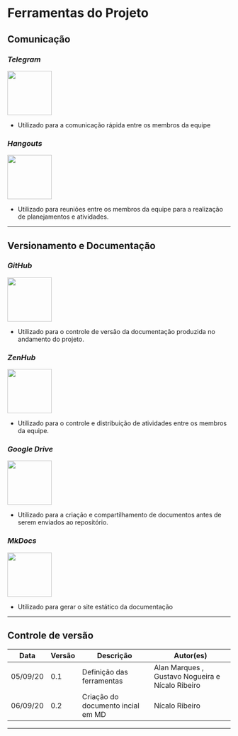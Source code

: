 # Ferramentas do Projeto

## Comunicação

### _Telegram_

<img src="../images/telegram-logo.png" height="100" width="100">

- Utilizado para a comunicação rápida entre os membros da equipe

### _Hangouts_

<img src="../images/hangouts-logo.png" height="100" width="100">

- Utilizado para reuniões entre os membros da equipe para a realização de planejamentos e atividades.

---

## Versionamento e Documentação

### _GitHub_

<img src="../images/github-logo.png" height="100" width="100">

- Utilizado para o controle de versão da documentação produzida no andamento do projeto.

### _ZenHub_

<img src="../images/zenhub-logo.png" height="100" width="100">

- Utilizado para o controle e distribuição de atividades entre os membros da equipe.

### _Google Drive_

<img src="../images/googledrive-logo.png" height="100" width="100">

- Utilizado para a criação e compartilhamento de documentos antes de serem enviados ao repositório.

### _MkDocs_

<img src="../images/mkdocs-logo.png" height="100" width="100">

- Utilizado para gerar o site estático da documentação

---
## Controle de versão

| Data     | Versão | Descrição                         | Autor(es)                                        |
| -------- | ------ | --------------------------------- | ------------------------------------------------ |
| 05/09/20 | 0.1    | Definição das ferramentas         | Alan Marques , Gustavo Nogueira e Nícalo Ribeiro |
| 06/09/20 | 0.2    | Criação do documento incial em MD | Nícalo Ribeiro                                   |

---
